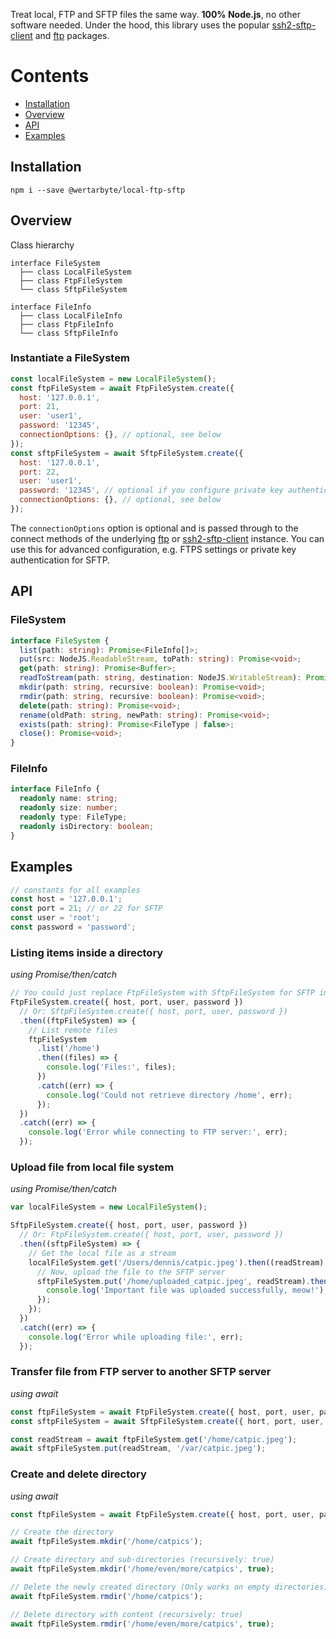 Treat local, FTP and SFTP files the same way.
**100% Node.js**, no other software needed. Under the hood, this library uses the popular [ssh2-sftp-client][] and [ftp][] packages.

# Contents

- [Installation](#installation)
- [Overview](#overview)
- [API](#api)
- [Examples](#examples)

## Installation

    npm i --save @wertarbyte/local-ftp-sftp

## Overview

Class hierarchy

```
interface FileSystem
  ├── class LocalFileSystem
  ├── class FtpFileSystem
  └── class SftpFileSystem

interface FileInfo
  ├── class LocalFileInfo
  ├── class FtpFileInfo
  └── class SftpFileInfo
```

### Instantiate a FileSystem

```js
const localFileSystem = new LocalFileSystem();
const ftpFileSystem = await FtpFileSystem.create({
  host: '127.0.0.1',
  port: 21,
  user: 'user1',
  password: '12345',
  connectionOptions: {}, // optional, see below
});
const sftpFileSystem = await SftpFileSystem.create({
  host: '127.0.0.1',
  port: 22,
  user: 'user1',
  password: '12345', // optional if you configure private key authentication using the connection options
  connectionOptions: {}, // optional, see below
});
```

The `connectionOptions` option is optional and is passed through to the connect methods of the underlying [ftp][] or [ssh2-sftp-client][] instance. You can use this for advanced configuration, e.g. FTPS settings or private key authentication for SFTP.

## API

### FileSystem

```ts
interface FileSystem {
  list(path: string): Promise<FileInfo[]>;
  put(src: NodeJS.ReadableStream, toPath: string): Promise<void>;
  get(path: string): Promise<Buffer>;
  readToStream(path: string, destination: NodeJS.WritableStream): Promise<void>;
  mkdir(path: string, recursive: boolean): Promise<void>;
  rmdir(path: string, recursive: boolean): Promise<void>;
  delete(path: string): Promise<void>;
  rename(oldPath: string, newPath: string): Promise<void>;
  exists(path: string): Promise<FileType | false>;
  close(): Promise<void>;
}
```

### FileInfo

```ts
interface FileInfo {
  readonly name: string;
  readonly size: number;
  readonly type: FileType;
  readonly isDirectory: boolean;
}
```

## Examples

```js
// constants for all examples
const host = '127.0.0.1';
const port = 21; // or 22 for SFTP
const user = 'root';
const password = 'password';
```

### Listing items inside a directory

_using Promise/then/catch_

```js
// You could just replace FtpFileSystem with SftpFileSystem for SFTP instead of FTP
FtpFileSystem.create({ host, port, user, password })
  // Or: SftpFileSystem.create({ host, port, user, password })
  .then((ftpFileSystem) => {
    // List remote files
    ftpFileSystem
      .list('/home')
      .then((files) => {
        console.log('Files:', files);
      })
      .catch((err) => {
        console.log('Could not retrieve directory /home', err);
      });
  })
  .catch((err) => {
    console.log('Error while connecting to FTP server:', err);
  });
```

### Upload file from local file system

_using Promise/then/catch_

```js
var localFileSystem = new LocalFileSystem();

SftpFileSystem.create({ host, port, user, password })
  // Or: FtpFileSystem.create({ host, port, user, password })
  .then((sftpFileSystem) => {
    // Get the local file as a stream
    localFileSystem.get('/Users/dennis/catpic.jpeg').then((readStream) => {
      // Now, upload the file to the SFTP server
      sftpFileSystem.put('/home/uploaded_catpic.jpeg', readStream).then(() => {
        console.log('Important file was uploaded successfully, meow!');
      });
    });
  })
  .catch((err) => {
    console.log('Error while uploading file:', err);
  });
```

### Transfer file from FTP server to another SFTP server

_using await_

```js
const ftpFileSystem = await FtpFileSystem.create({ host, port, user, password });
const sftpFileSystem = await SftpFileSystem.create({ hort, port, user, password });

const readStream = await ftpFileSystem.get('/home/catpic.jpeg');
await sftpFileSystem.put(readStream, '/var/catpic.jpeg');
```

### Create and delete directory

_using await_

```js
const ftpFileSystem = await FtpFileSystem.create({ host, port, user, password });

// Create the directory
await ftpFileSystem.mkdir('/home/catpics');

// Create directory and sub-directories (recursively: true)
await ftpFileSystem.mkdir('/home/even/more/catpics', true);

// Delete the newly created directory (Only works on empty directories)
await ftpFileSystem.rmdir('/home/catpics');

// Delete directory with content (recursively: true)
await ftpFileSystem.rmdir('/home/even/more/catpics', true);
```

[ftp]: https://www.npmjs.com/package/ftp
[ssh2-sftp-client]: https://www.npmjs.com/package/ssh2-sftp-client
